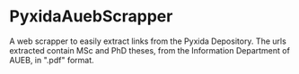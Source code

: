 # PyxidaAuebScrapper
A web scrapper to easily extract links from the Pyxida Depository. The urls extracted contain MSc and PhD theses, from the Information Department of AUEB, in ".pdf" format.
